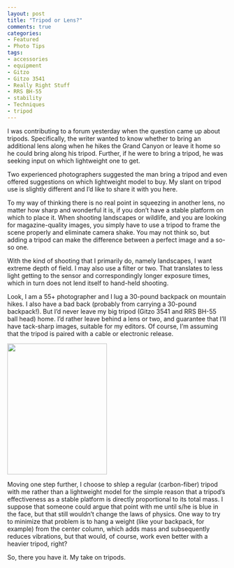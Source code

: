 ```yaml
---
layout: post
title: "Tripod or Lens?"
comments: true
categories:
- Featured
- Photo Tips
tags:
- accessories
- equipment
- Gitzo
- Gitzo 3541
- Really Right Stuff
- RRS BH-55
- stability
- Techniques
- tripod
---
```

I was contributing to a forum yesterday when the question came up about tripods. Specifically, the writer wanted to know whether to bring an additional lens along when he hikes the Grand Canyon or leave it home so he could bring along his tripod. Further, if he were to bring a tripod, he was seeking input on which lightweight one to get.

Two experienced photographers suggested the man bring a tripod and even offered suggestions on which lightweight model to buy. My slant on tripod use is slightly different and I’d like to share it with you here.

To my way of thinking there is no real point in squeezing in another lens, no matter how sharp and wonderful it is, if you don’t have a stable platform on which to place it. When shooting landscapes or wildlife, and you are looking for magazine-quality images, you simply have to use a tripod to frame the scene properly and eliminate camera shake. You may not think so, but adding a tripod can make the difference between a perfect image and a so-so one.

With the kind of shooting that I primarily do, namely landscapes, I want extreme depth of field. I may also use a filter or two. That translates to less light getting to the sensor and correspondingly longer exposure times, which in turn does not lend itself to hand-held shooting.

Look, I am a 55+ photographer and I lug a 30-pound backpack on mountain hikes. I also have a bad back (probably from carrying a 30-pound backpack!). But I’d never leave my big tripod (Gitzo 3541 and RRS BH-55 ball head) home. I’d rather leave behind a lens or two, and guarantee that I’ll have tack-sharp images, suitable for my editors. Of course, I’m assuming that the tripod is paired with a cable or electronic release.

<a href="http://blog.lesterpickerphoto.com/wp-content/uploads/2010/12/TVC33.png"><img class="size-medium wp-image-814" title="TVC33" src="http://blog.lesterpickerphoto.com/wp-content/uploads/2010/12/TVC33-228x300.png" alt="" width="228" height="300"></a>

Moving one step further, I choose to shlep a regular (carbon-fiber) tripod with me rather than a lightweight model for the simple reason that a tripod’s effectiveness as a stable platform is directly proportional to its total mass. I suppose that someone could argue that point with me until s/he is blue in the face, but that still wouldn’t change the laws of physics. One way to try to minimize that problem is to hang a weight (like your backpack, for example) from the center column, which adds mass and subsequently reduces vibrations, but that would, of course, work even better with a heavier tripod, right?

So, there you have it. My take on tripods.